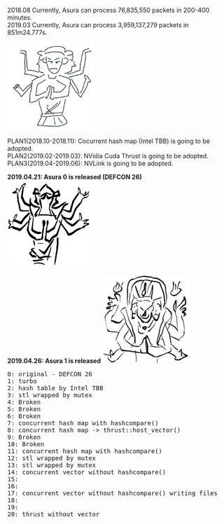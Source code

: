 2018.08 Currently, Asura can process 76,835,550 packets in 200-400 minutes.<br>
2019.03 Currently, Asura can process 3,959,137,279 packets in 851m24.777s.

<img src="asura.png" width=200 height=200>

PLAN1(2018.10-2018.11): Cocurrent hash map (Intel TBB) is going to be adopted.
<br>
PLAN2(2019.02-2019.03): NVidia Cuda Thrust is going to be adopted.
<br>
PLAN3(2019.04-2019.06): NVLink is going to be adopted.

<b>2019.04.21: Asura 0 is released (DEFCON 26)</b>
<img src="asura0.jpeg" width=200 height=200>

<b>2019.04.26: Asura 1 is released </b>
<img src="asura1.jpeg" width=200 height=200>

<pre>
0: original - DEFCON 26
1: turbo
2: hash table by Intel TBB
3: stl wrapped by mutex
4: Broken
5: Broken
6: Broken
7: concurrent hash map with hashcompare()
8: concurrent hash map -> thrust::host_vector()
9: Broken
10: Broken
11: concurrent hash map with hashcompare()
12: stl wrapped by mutex
13: stl wrapped by mutex
14: concurrent vector without hashcompare()
15: 
16: 
17: concurrent vector without hashcompare() writing files
18:
19:
20: thrust without vector
</pre>
